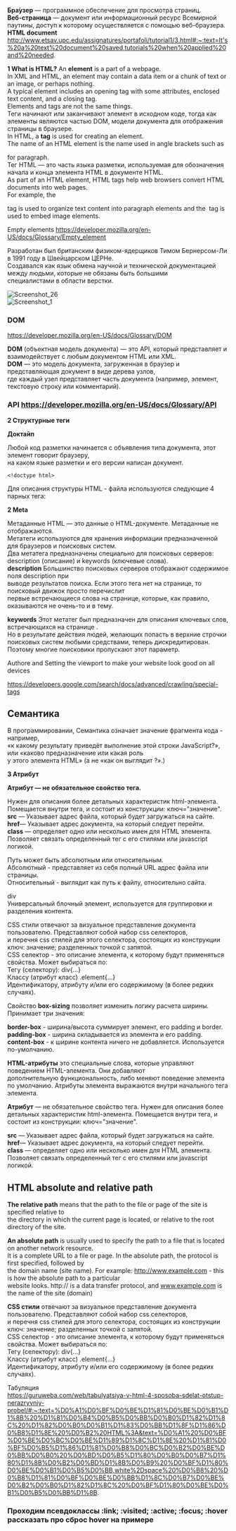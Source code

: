
**Бра́узер** — программное обеспечение для просмотра страниц.  
**Веб-страница** — документ или информационный ресурс Всемирной паутины, доступ к которому осуществляется с помощью веб-браузера.  
**HTML document**
  http://www.etsav.upc.edu/assignatures/portafoli/tutorial1/3.html#:~:text=It's%20a%20text%20document%20saved,tutorials%20when%20applied%20and%20needed.

**1 What is HTML?**
An **element** is a part of a webpage.  
In XML and HTML, an element may contain a data item or a chunk of text or an image, or perhaps nothing.  
A typical element includes an opening tag with some attributes, enclosed text content, and a closing tag.  
Elements and tags are not the same things.  
Теги начинают или заканчивают элемент в исходном коде, тогда как элементы являются частью DOM, модели документа для отображения страницы в браузере.  
In HTML, a **tag** is used for creating an element.  
The name of an HTML element is the name used in angle brackets such as <p> for paragraph.  
Тег HTML — это часть языка разметки, используемая для обозначения начала и конца элемента HTML в документе HTML.  
As part of an HTML element, HTML tags help web browsers convert HTML documents into web pages.  
For example, the <p> tag is used to organize text content into paragraph elements and the <img> tag is used to embed image elements.
  
Empty elements https://developer.mozilla.org/en-US/docs/Glossary/Empty_element   


Разработан был британским физиком-ядерщиков Тимом Бернерсом-Ли в 1991 году в Швейцарском  ЦЕРНе.  
Создавался как язык обмена научной и технической документацией между людьми, которые не обязаны быть большими  
специалистами в области верстки.

![Screenshot_26](https://user-images.githubusercontent.com/66359081/168785624-3b9a2536-9228-46c2-8dd7-cf53a6ee43ec.png)  
![Screenshot_1](https://user-images.githubusercontent.com/66359081/168785754-8c81cb0e-50df-4ac3-9c00-2cf887ad1017.png)

 ### DOM    
https://developer.mozilla.org/en-US/docs/Glossary/DOM
  
**DOM** (объектная модель документа) — это API, который представляет и взаимодействует с любым документом HTML или XML.  
**DOM** — это модель документа, загруженная в браузер и представляющая документ в виде дерева узлов,  
  где каждый узел представляет часть документа (например, элемент, текстовую строку или комментарий).
  
### API  https://developer.mozilla.org/en-US/docs/Glossary/API  
  

**2 Структурные теги**  

**Доктайп**  

Любой код разметки начинается с объявления типа документа, этот элемент говорит браузеру,  
на каком языке разметки и его версии написан документ.  
```
<!doctype html>
```

Для описания структуры HTML - файла используются следующие 4 парных тега:  



**2 Meta**  

Метаданные HTML — это данные о HTML-документе. Метаданные не отображаются.  
Метатеги используются для хранения информации предназначенной для браузеров и поисковых систем.  
Два метатега предназначены специально для поисковых серверов: description (описание) и keywords (ключевые слова).   
**description**
Большинство поисковых серверов отображают содержимое поля description  при  
  выводе результатов поиска. Если этого тега нет на странице, то поисковый движок просто перечислит  
  первые встречающиеся слова на странице, которые, как правило, оказываются не очень-то и в тему. 
  
**keywords**
Этот метатег был предназначен для описания ключевых слов, встречающихся на странице .  
Но в результате действия людей, желающих попасть в верхние строчки поисковых систем любыми средствами, теперь дискредитирован.  
Поэтому многие поисковики пропускают этот параметр.
  
Authore and Setting the viewport to make your website look good on all devices   
  
https://developers.google.com/search/docs/advanced/crawling/special-tags
  
## Семантика  

В программировании, Семантика означает значение фрагмента кода - например,  
«к какому результату приведёт выполнение этой строки JavaScript?», или «каково предназначение или какая роль  
у этого элемента HTML» (а не «как он выглядит ?».)


**3 Атрибут**  

**Атрибут — не обязательное свойство тега.**

Нужен для описания более детальных характеристик html-элемента. Помещается внутри тега, и состоит из конструкции: ключ="значение".  
**src** — Указывает адрес файла, который будет загружаться на сайте.  
**href**— Указывает адрес документа, на который следует перейти.  
**class** — определяет одно или несколько имен для HTML элемента.  Позволяет связать определенный тег с его стилями или javascript логикой.

Путь может быть абсолютным или относительным.  
Абсолютный - представляет из себя полный URL адрес файла или страницы.  
Относительный - выглядит как путь к файлу, относительно сайта.

div  
Универсальный блочный элемент, используется для группировки и разделения контента. 

CSS стили отвечают за визуальное представление документа пользователю. Представляют собой набор css селекторов,  
и перечня css стилей для этого селектора, состоящих из конструкции ключ: значение; разделенных точкой с запятой.  
CSS селектор - это описание элемента, к которому будут применяться свойства. Может выбираться по:   
Тегу (селектору): div{...}  
Классу (атрибут класс) .element{...}  
Идентификатору, атрибуту и/или его содержимому (в более редких случаях).  

Свойство **box-sizing** позволяет изменить логику расчета ширины. Принимает три значения:  

**border-box** - ширина/высота суммирует элемент, его padding и border.  
**padding-box** - ширина складывается из элемента и его padding.  
**content-box** - к ширине контента ничего не добавляется. Используется по-умолчанию.


**HTML-атрибуты** это специальные слова, которые управляют поведением HTML-элемента. Они добавляют  
дополнительную функциональность, либо меняют поведение элемента по умолчанию. Атрибуты элемента выражаются внутри начального тега элемента.
  
**Атрибут** — не обязательное свойство тега.
Нужен для описания более детальных характеристик html-элемента. Помещается внутри тега, и состоит из конструкции: ключ="значение".
  
**src** — Указывает адрес файла, который будет загружаться на сайте.  
**href**— Указывает адрес документа, на который следует перейти.  
**class** — определяет одно или несколько имен для HTML элемента.  Позволяет связать определенный тег с его стилями или javascript логикой.
  
## HTML absolute and relative path
  
**The relative path** means that the path to the file or page of the site is specified relative to  
the directory in which the current page is located, or relative to the root directory of the site. 
  
**An absolute path** is usually used to specify the path to a file that is located on another network resource.  
It is a complete URL to a file or page. In the absolute path, the protocol is first specified, followed by  
the domain name (site name). For example: http://www.example.com - this is how the absolute path to a particular  
website looks. http:// is a data transfer protocol, and www.example.com is the name of the site (domain)
  
  
**CSS стили** отвечают за визуальное представление документа пользователю. Представляют собой набор css селекторов,  
и перечня css стилей для этого селектора, состоящих из конструкции ключ: значение; разделенных точкой с запятой.  
CSS селектор - это описание элемента, к которому будут применяться свойства. Может выбираться по:  
Тегу (селектору): div{...}  
Классу (атрибут класс) .element{...}  
Идентификатору, атрибуту и/или его содержимому (в более редких случаях).
  
Табуляция  
https://guruweba.com/web/tabulyatsiya-v-html-4-sposoba-sdelat-otstup-nerazryvniy-probel/#:~:text=%D0%A1%D0%BF%D0%BE%D1%81%D0%BE%D0%B1%D1%8B%20%D1%81%D0%B4%D0%B5%D0%BB%D0%B0%D1%82%D1%8C%20%D1%82%D0%B0%D0%B1%D1%83%D0%BB%D1%8F%D1%86%D0%B8%D1%8E%20%D0%B2%20HTML%3A&text=%D0%A1%20%D0%BF%D0%BE%D0%BC%D0%BE%D1%89%D1%8C%D1%8E%20%D1%81%D0%BF%D0%B5%D1%86%D1%81%D0%B8%D0%BC%D0%B2%D0%BE%D0%BB%D0%B0%20%D0%BD%D0%B5%D1%80%D0%B0%D0%B7%D1%80%D1%8B%D0%B2%D0%BD%D1%8B%D0%B9%20%D0%BF%D1%80%D0%BE%D0%B1%D0%B5%D0%BB,white%2Dspace%20%D0%B8%20%D0%B8%D1%81%D0%BF%D0%BE%D0%BB%D1%8C%D0%B7%D0%BE%D0%B2%D0%B0%D1%82%D1%8C%20%D0%BF%D1%80%D0%BE%D0%B1%D0%B5%D0%BB%D1%8B.
  
###  Проходим псевдоклассы :link; :visited; :active; :focus; :hover рассказать про сброс hover на примере

  



